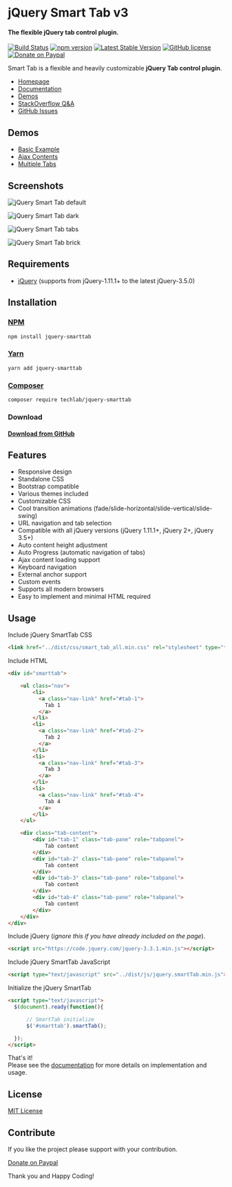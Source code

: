 # jQuery Smart Tab v3
#### The flexible jQuery tab control plugin.

[![Build Status](https://travis-ci.org/techlab/jquery-smarttab.svg?branch=master)](https://travis-ci.org/techlab/jquery-smarttab)
[![npm version](https://badge.fury.io/js/jquery-smarttab.svg)](https://badge.fury.io/js/jquery-smarttab)
[![Latest Stable Version](https://poser.pugx.org/techlab/jquery-smarttab/v/stable)](https://packagist.org/packages/techlab/jquery-smarttab)
[![GitHub license](https://img.shields.io/badge/license-MIT-blue.svg)](https://raw.githubusercontent.com/techlab/jquery-smarttab/master/LICENSE)
[![Donate on Paypal](https://img.shields.io/badge/PayPal-dipuraj-blue.svg)](https://www.paypal.me/dipuraj)

Smart Tab is a flexible and heavily customizable **jQuery Tab control plugin**.

+ [Homepage](http://techlaboratory.net/jquery-smarttab)
+ [Documentation](http://techlaboratory.net/jquery-smarttab#documentation)
+ [Demos](http://techlaboratory.net/jquery-smarttab#demo)
+ [StackOverflow Q&A](http://stackoverflow.com/questions/tagged/smart-tab)
+ [GitHub Issues](https://github.com/techlab/jquery-smarttab/issues)

Demos
-----
  + [Basic Example](http://techlaboratory.net/projects/demo/jquery-smart-tab/v3)
  + [Ajax Contents](http://techlaboratory.net/projects/demo/jquery-smart-tab/v3/ajax)
  + [Multiple Tabs](http://techlaboratory.net/projects/demo/jquery-smart-tab/v3/multiple)

Screenshots
-----
![jQuery Smart Tab default](http://techlaboratory.net/assets/media/jquery-smart-tab/smarttab-v3-default.png)   

![jQuery Smart Tab dark](http://techlaboratory.net/assets/media/jquery-smart-tab/smarttab-v3-dark.png)   

![jQuery Smart Tab tabs](http://techlaboratory.net/assets/media/jquery-smart-tab/smarttab-v3-tabs.png)   

![jQuery Smart Tab brick](http://techlaboratory.net/assets/media/jquery-smart-tab/smarttab-v3-brick.png)

Requirements
-----
  + [jQuery](http://jquery.com/) (supports from jQuery-1.11.1+ to the latest jQuery-3.5.0)

Installation
-----

### [NPM](https://www.npmjs.com/package/jquery-smarttab)
    npm install jquery-smarttab

### [Yarn](https://yarn.pm/jquery-smarttab)
    yarn add jquery-smarttab

### [Composer](https://packagist.org/packages/techlab/jquery-smarttab)
    composer require techlab/jquery-smarttab

### Download
#### [Download from GitHub](https://github.com/techlab/jquery-smarttab/archive/master.zip)    

Features
-----

+ Responsive design
+ Standalone CSS
+ Bootstrap compatible
+ Various themes included
+ Customizable CSS
+ Cool transition animations (fade/slide-horizontal/slide-vertical/slide-swing)
+ URL navigation and tab selection
+ Compatible with all jQuery versions (jQuery 1.11.1+, jQuery 2+, jQuery 3.5+)
+ Auto content height adjustment
+ Auto Progress (automatic navigation of tabs)
+ Ajax content loading support
+ Keyboard navigation
+ External anchor support
+ Custom events
+ Supports all modern browsers
+ Easy to implement and minimal HTML required

Usage
-----

Include jQuery SmartTab CSS
```html
<link href="../dist/css/smart_tab_all.min.css" rel="stylesheet" type="text/css" />
```

Include HTML
```html
<div id="smarttab">

    <ul class="nav">
        <li>
          <a class="nav-link" href="#tab-1">
            Tab 1
          </a>
        </li>
        <li>
          <a class="nav-link" href="#tab-2">
            Tab 2
          </a>
        </li>
        <li>
          <a class="nav-link" href="#tab-3">
            Tab 3
          </a>
        </li>
        <li>
          <a class="nav-link" href="#tab-4">
            Tab 4
          </a>
        </li>
    </ul>

    <div class="tab-content">
        <div id="tab-1" class="tab-pane" role="tabpanel">
            Tab content
        </div>
        <div id="tab-2" class="tab-pane" role="tabpanel">
            Tab content
        </div>
        <div id="tab-3" class="tab-pane" role="tabpanel">
            Tab content
        </div>
        <div id="tab-4" class="tab-pane" role="tabpanel">
            Tab content
        </div>
    </div>
</div>
```
Include jQuery (*ignore this if you have already included on the page*).
```html
<script src="https://code.jquery.com/jquery-3.3.1.min.js"></script>
```
Include jQuery SmartTab JavaScript
```html
<script type="text/javascript" src="../dist/js/jquery.smartTab.min.js"></script>
```
Initialize the jQuery SmartTab
```html
<script type="text/javascript">
  $(document).ready(function(){

      // SmartTab initialize
      $('#smarttab').smartTab();

  });
</script>
```
That's it!  
Please see the [documentation](http://techlaboratory.net/jquery-smarttab#documentation) for more details on implementation and usage.  

License
----
[MIT License](https://github.com/techlab/jquery-smarttab/blob/master/LICENSE)

Contribute
----
If you like the project please support with your contribution.

[Donate on Paypal](https://www.paypal.me/dipuraj)

Thank you and Happy Coding!
